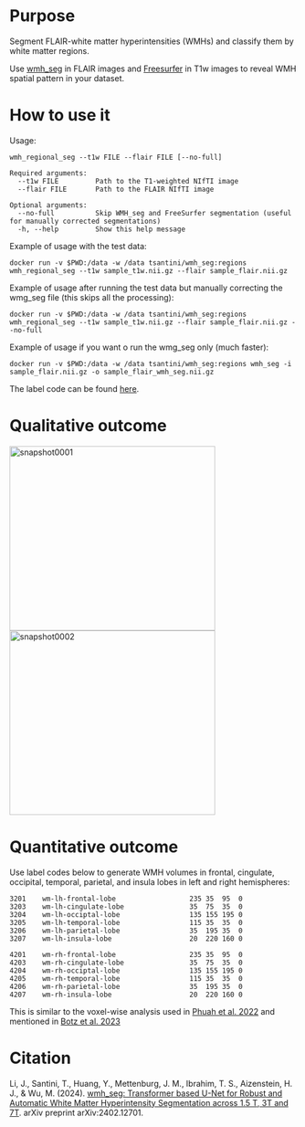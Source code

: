 # Purpose
Segment FLAIR-white matter hyperintensities (WMHs) and classify them by white matter regions.

Use [wmh_seg](https://github.com/jinghangli98/wmh_seg) in FLAIR images and [Freesurfer](https://surfer.nmr.mgh.harvard.edu/) in T1w images to reveal WMH spatial pattern in your dataset.

# How to use it

Usage:

```
wmh_regional_seg --t1w FILE --flair FILE [--no-full]

Required arguments:
  --t1w FILE         Path to the T1-weighted NIfTI image
  --flair FILE       Path to the FLAIR NIfTI image

Optional arguments:
  --no-full          Skip WMH_seg and FreeSurfer segmentation (useful for manually corrected segmentations)
  -h, --help         Show this help message
```

Example of usage with the test data:

`docker run -v $PWD:/data -w /data tsantini/wmh_seg:regions wmh_regional_seg --t1w sample_t1w.nii.gz --flair sample_flair.nii.gz`

Example of usage after running the test data but manually correcting the wmg_seg file (this skips all the processing):

`docker run -v $PWD:/data -w /data tsantini/wmh_seg:regions wmh_regional_seg --t1w sample_t1w.nii.gz --flair sample_flair.nii.gz --no-full`

Example of usage if you want o run the wmg_seg only (much faster):

`docker run -v $PWD:/data -w /data tsantini/wmh_seg:regions wmh_seg -i sample_flair.nii.gz -o sample_flair_wmh_seg.nii.gz`

The label code can be found [here](https://surfer.nmr.mgh.harvard.edu/fswiki/FsTutorial/AnatomicalROI/FreeSurferColorLUT).

# Qualitative outcome

<img width="360" height="323" alt="snapshot0001" src="https://github.com/user-attachments/assets/99c07a51-7d74-4fbd-84fc-53e3f392fbd0" />
<img width="360" height="323" alt="snapshot0002" src="https://github.com/user-attachments/assets/804ea4b2-626c-49a0-ace7-5a7d6713ef57" />

# Quantitative outcome

Use label codes below to generate WMH volumes in frontal, cingulate, occipital, temporal, parietal, and insula lobes in left and right hemispheres: 
```
3201    wm-lh-frontal-lobe                  235 35  95  0
3203    wm-lh-cingulate-lobe                35  75  35  0
3204    wm-lh-occiptal-lobe                 135 155 195 0
3205    wm-lh-temporal-lobe                 115 35  35  0
3206    wm-lh-parietal-lobe                 35  195 35  0
3207    wm-lh-insula-lobe                   20  220 160 0

4201    wm-rh-frontal-lobe                  235 35  95  0
4203    wm-rh-cingulate-lobe                35  75  35  0
4204    wm-rh-occiptal-lobe                 135 155 195 0
4205    wm-rh-temporal-lobe                 115 35  35  0
4206    wm-rh-parietal-lobe                 35  195 35  0
4207    wm-rh-insula-lobe                   20  220 160 0
```
This is similar to the voxel-wise analysis used in [Phuah et al. 2022](https://pmc.ncbi.nlm.nih.gov/articles/PMC9754646/) and mentioned in [Botz et al. 2023](https://pmc.ncbi.nlm.nih.gov/articles/PMC10214839/)
# Citation
Li, J., Santini, T., Huang, Y., Mettenburg, J. M., Ibrahim, T. S., Aizenstein, H. J., & Wu, M. (2024). [wmh_seg: Transformer based U-Net for Robust and Automatic White Matter Hyperintensity Segmentation across 1.5 T, 3T and 7T](https://arxiv.org/abs/2402.12701). arXiv preprint arXiv:2402.12701. 
